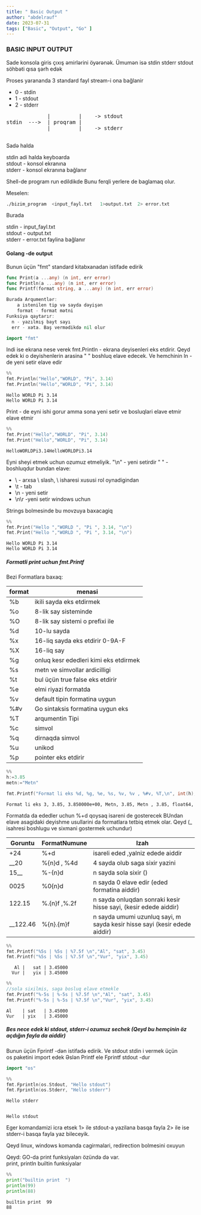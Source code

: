 ```yaml
---
title: " Basic Output "
author: "abdelrauf"
date: 2023-07-31
tags: ["Basic", "Output", "Go" ]
---
```


### BASIC INPUT OUTPUT

Sade konsola giris çıxış əmirlərini öyərənək. Ümumən isə stdin stderr stdout söhbəti qısa şərh edək

Proses yarananda 3 standard fayl stream-i ona bağlanir
- 0 - stdin  
- 1 - stdout   
- 2 - stderr   



<pre>
             |         |    -> stdout
stdin  --->  | proqram |
             |         |    -> stderr

</pre>

Sadə halda 

stdin adi halda keyboarda    
stdout - konsol ekranına   
stderr - konsol ekranına  bağlanır


Shell-de program run edildikde Bunu ferqli yerlere de baglamaq olur.

Meselen:   
```bash
./bizim_program  <input_fayl.txt   1>output.txt  2> error.txt   
```
Burada 

stdin - input_fayl.txt   
stdout - output.txt  
stderr - error.txt faylina bağlanır


#### Golang -de output

Bunun üçün "fmt" standard kitabxanadan istifade edirik

```Go
func Print(a ...any) (n int, err error)
func Println(a ...any) (n int, err error)
func Printf(format string, a ...any) (n int, err error)

Burada Arqumentlər:
    a istenilen tip və sayda dəyişən
    format - format mətni
Funksiya qaytarır:
  n - yazılmış bayt sayı
  err - xəta. Baş vermədikdə nil olur
```



```go
import "fmt"
```

Indi ise ekrana nese verek
fmt.Println - ekrana deyisenleri eks etdirir. Qeyd edek ki o deyishenlerin arasina " " boshluq elave edecek. Ve hemchinin ln -de yeni setir elave edir


```go
%%
fmt.Println("Hello","WORLD", "Pi", 3.14)
fmt.Println("Hello","WORLD", "Pi", 3.14)
```

    Hello WORLD Pi 3.14
    Hello WORLD Pi 3.14


Print - de eyni ishi gorur amma sona yeni setir ve bosluqlari elave etmir elave etmir


```go
%%
fmt.Print("Hello","WORLD", "Pi", 3.14)
fmt.Print("Hello","WORLD", "Pi", 3.14)
```

    HelloWORLDPi3.14HelloWORLDPi3.14

Eyni sheyi etmek uchun ozumuz etmeliyik. "\n" - yeni setirdir " " - boshluqdur
bundan elave:  
- \\  - arxsa \ slash, \ isharesi xususi rol oynadigindan
- \t  - tab 
- \n  - yeni setir
- \n\r  -yeni setir windows uchun

Strings bolmesinde bu movzuya baxacagiq


```go
%%
fmt.Print("Hello ","WORLD ", "Pi ", 3.14, "\n")
fmt.Print("Hello ","WORLD ", "Pi ", 3.14, "\n")
```

    Hello WORLD Pi 3.14
    Hello WORLD Pi 3.14


##### Formatli print uchun fmt.Printf

Bezi Formatlara baxaq:

|  format |  menasi |
|---|---|
| %b  |  ikili sayda eks etdirmek |
| %o  |  8-lik say sisteminde |
|  %O | 8-lik say sistemi o prefixi ile  |
| %d  |  10-lu sayda  |
|  %x |  16-liq sayda eks etdirir 0-9A-F|
| %X  | 16-liq say  |
|  %g |  onluq kesr ededleri kimi eks etdirmek |
|  %s |  metn ve simvollar ardicilligi |
|  %t |  bul üçün true false eks etdirir |
|%e| elmi riyazi formatda|
|%v | default tipin formatina uygun|
|	%#v | Go sintaksis formatina uygun eks|
|%T | arqumentin Tipi|
|%c | simvol |
|%q|  dirnaqda simvol|
|%u| unikod|
|%p| pointer eks etdirir|





```go
%%
h:=3.85
metn:="Metn"

fmt.Printf("Format li eks %d, %g, %e, %s, %v, %v , %#v, %T,\n", int(h), h, h, metn, h, metn, h, h)
```

    Format li eks 3, 3.85, 3.850000e+00, Metn, 3.85, Metn , 3.85, float64,


Formatda da ededler uchun %+d qoysaq isareni de gosterecek
BUndan elave asagidaki deyishme usullarini da formatlara tetbiq etmek olar. Qeyd (_ isahresi boshlugu ve sixmani gostermek uchundur)

|  Goruntu | FormatNumune  | Izah   |
|---|---|---|
| +24  |  %+d |  isareli eded ,yalniz edede aiddir |
| __20  | %{n}d , %4d | 4 sayda olub saga sixir yazini   |
| 15__  |  %-{n}d |  n sayda sola sixir ()  |
|  0025 | %0{n}d  | n sayda 0 elave edir (eded formatina aiddir) |
|122.15   | %.{n}f ,%.2f  |  n sayda onluqdan sonraki kesir hisse sayi, (kesir edede aiddir) |
| __122.46  |   %{n}.{m}f| n sayda umumi uzunluq sayi, m sayda   kesir hisse sayi (kesir edede aiddir) |



```go
%%
fmt.Printf("%5s | %5s | %7.5f \n","Al", "sat", 3.45)
fmt.Printf("%5s | %5s | %7.5f \n","Vur", "yix", 3.45)
```

       Al |   sat | 3.45000 
      Vur |   yix | 3.45000 



```go
%%
//sola sixilmis, saga bosluq elave etmekle
fmt.Printf("%-5s | %-5s | %7.5f \n","Al", "sat", 3.45)
fmt.Printf("%-5s | %-5s | %7.5f \n","Vur", "yix", 3.45)
```

    Al    | sat   | 3.45000 
    Vur   | yix   | 3.45000 


##### Bes nece edek ki stdout, stderr-i ozumuz sechek (Qeyd bu hemçinin öz açdığın fayla da aiddir)
Bunun üçün Fprintf -dən istifadə edirik. Ve stdout stdin i vermek üçün    
os paketini import edek
Əslən Printf ele Fprintf stdout -dur


```go
import "os"
```


```go
%%
fmt.Fprintln(os.Stdout, "Hello stdout")
fmt.Fprintln(os.Stderr, "Hello stderr")
```

    Hello stderr


    Hello stdout


Eger komandamizi icra etsek 1> ile stdout-a yazilana basqa fayla 2> ile ise stderr-i basqa fayla yaz bileceyik.

Qeyd linux, windows komanda cagirmalari, redirection bolmesini oxuyun

Qeyd: GO-da print funksiyaları özündə də var.     
print, println  builtin funksiyalar


```go
%%
print("builtin print  ")
println(99)
println(88)
```

    builtin print  99
    88

